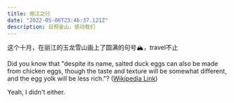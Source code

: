 ```yaml
---
title: 丽江之行
date: "2022-05-06T23:46:37.121Z"
description: 日照金山，感动我们
---
```


这个十月，在丽江的玉龙雪山画上了圆满的句号🏔️，travel不止



Did you know that "despite its name, salted duck eggs can also be made from
chicken eggs, though the taste and texture will be somewhat different, and the
egg yolk will be less rich."?
([Wikipedia Link](https://en.wikipedia.org/wiki/Salted_duck_egg))

Yeah, I didn't either.
